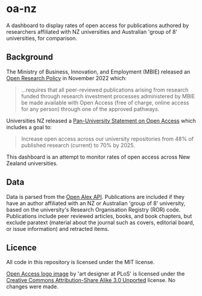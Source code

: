 # oa-nz

A dashboard to display rates of open access for publications authored by researchers affiliated with NZ universities and Australian 'group of 8' universities, for comparison. 

## Background

The Ministry of Business, Innovation, and Employment (MBIE) released an [Open Research Policy](https://www.mbie.govt.nz/science-and-technology/science-and-innovation/agencies-policies-and-budget-initiatives/open-research-policy/) in November 2022 which:

> ...requires that all peer-reviewed publications arising from research funded through research investment processes administered by MBIE be made available with Open Access (free of charge, online access for any person) through one of the approved pathways.

Universities NZ released a [Pan-University Statement on Open Access](https://www.universitiesnz.ac.nz/sites/default/files/uni-nz/documents/Open%20Access%20Statement.pdf) which includes a goal to:

> Increase open access across our university repositories from 48% of published research (current)
to 70% by 2025.

This dashboard is an attempt to monitor rates of open access across New Zealand universities.

## Data

Data is parsed from the [Open Alex API](https://docs.openalex.org/). Publications are included if they have an author affiliated with an NZ or Australian 'group of 8' university, based on the university's Research Organisation Registry (ROR) code. Publications include peer reviewed articles, books, and book chapters, but exclude paratext (material about the journal such as covers, editorial board, or issue information) and retracted items.

## Licence

All code in this repository is licensed under the MIT license.

[Open Access logo image](https://en.m.wikipedia.org/wiki/File:Open_Access_PLoS.svg) by 'art designer at PLoS' is licensed under the [Creative Commons Attribution-Share Alike 3.0 Unported](https://creativecommons.org/licenses/by-sa/3.0/deed.en) license. No changes were made.
